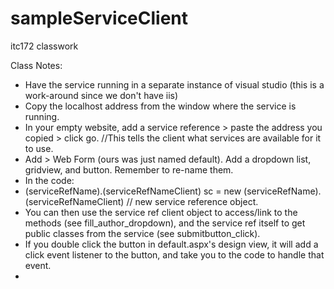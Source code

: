 # sampleServiceClient
itc172 classwork


Class Notes: 
- Have the service running in a separate instance of visual studio (this is a work-around since we don't have iis)
- Copy the localhost address from the window where the service is running. 
- In your empty website, add a service reference > paste the address you copied > click go. //This tells the client what services are available for it to use. 
- Add > Web Form (ours was just named default). Add a dropdown list, gridview, and button. Remember to re-name them. 
- In the code: 
-   (serviceRefName).(serviceRefNameClient) sc = new (serviceRefName).(serviceRefNameClient)  // new service reference object. 
-   You can then use the service ref client object to access/link to the methods (see fill_author_dropdown), and the service ref itself to get public classes from the service (see submitbutton_click). 
-   If you double click the button in default.aspx's design view, it will add a click event listener to the button, and take you to the code to handle that event. 
-   

